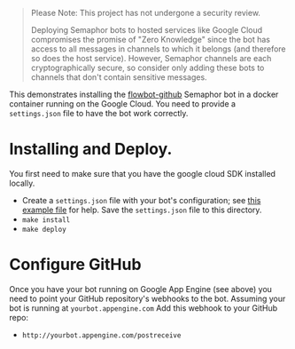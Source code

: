 > Please Note: This project has not undergone a security review.
> 
> Deploying Semaphor bots to hosted services like Google Cloud compromises the promise of "Zero Knowledge"
> since the bot has access to all messages in channels to which it belongs (and therefore so does the host service).
> However, Semaphor channels are each cryptographically secure, so consider only adding these bots to channels that
> don't contain sensitive messages.


This demonstrates installing the [flowbot-github](https://github.com/SpiderOak/flowbot-github) Semaphor bot in a docker container running on the Google Cloud.
You need to provide a `settings.json` file to have the bot work correctly.

# Installing and Deploy.
You first need to make sure that you have the google cloud SDK installed locally. 

- Create a `settings.json` file with your bot's configuration; see [this example file](https://github.com/SpiderOak/flowbot-github/blob/master/src/settings.json.example) for help. Save the `settings.json` file to this directory.
- `make install`
- `make deploy`

# Configure GitHub
Once you have your bot running on Google App Engine (see above) you need to point your GitHub repository's webhooks to the bot. Assuming your bot is running at `yourbot.appengine.com` Add this webhook to your GitHub repo:
- `http://yourbot.appengine.com/postreceive`